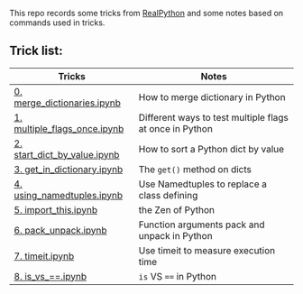 This repo records some tricks from [RealPython](https://realpython.com/)
and some notes based on commands used in tricks.  

## Trick list:
|Tricks|Notes|
|---|---|
|[0. merge_dictionaries.ipynb](0.%20merge_dictionaries.ipynb)|How to merge dictionary in Python|
|[1. multiple_flags_once.ipynb](1.%20multiple_flags_once.ipynb)|Different ways to test multiple flags at once in Python|
|[2. start_dict_by_value.ipynb](2.%20start_dict_by_value.ipynb)|How to sort a Python dict by value|
|[3. get_in_dictionary.ipynb](3.%20get_in_dictionary.ipynb)|The `get()` method on dicts|
|[4. using_namedtuples.ipynb](4.%20using_namedtuples.ipynb)|Use Namedtuples to replace a class defining|
|[5. import_this.ipynb](5.%20import_this.ipynb)|the Zen of Python|
|[6. pack_unpack.ipynb](6.%20pack_unpack.ipynb)|Function arguments pack and unpack in Python|
|[7. timeit.ipynb](7.%20timeit.ipynb)|Use timeit to measure execution time|
|[8. is_vs_==.ipynb](8.%20is_vs_%3D%3D.ipynb)|`is` VS `==` in Python|

